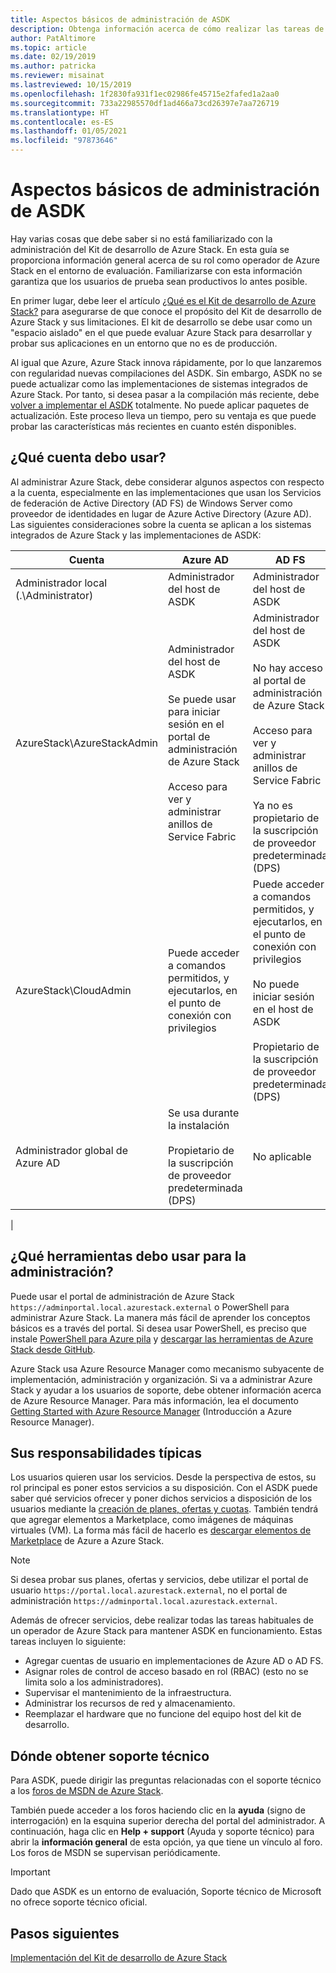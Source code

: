 ```yaml
---
title: Aspectos básicos de administración de ASDK
description: Obtenga información acerca de cómo realizar las tareas de administración básicas del Kit de desarrollo de Azure Stack (ASDK).
author: PatAltimore
ms.topic: article
ms.date: 02/19/2019
ms.author: patricka
ms.reviewer: misainat
ms.lastreviewed: 10/15/2019
ms.openlocfilehash: 1f2830fa931f1ec02986fe45715e2fafed1a2aa0
ms.sourcegitcommit: 733a22985570df1ad466a73cd26397e7aa726719
ms.translationtype: HT
ms.contentlocale: es-ES
ms.lasthandoff: 01/05/2021
ms.locfileid: "97873646"
---
```

# <a name="asdk-admin-basics"></a>Aspectos básicos de administración de ASDK
Hay varias cosas que debe saber si no está familiarizado con la administración del Kit de desarrollo de Azure Stack. En esta guía se proporciona información general acerca de su rol como operador de Azure Stack en el entorno de evaluación. Familiarizarse con esta información garantiza que los usuarios de prueba sean productivos lo antes posible.

En primer lugar, debe leer el artículo [¿Qué es el Kit de desarrollo de Azure Stack?](asdk-what-is.md) para asegurarse de que conoce el propósito del Kit de desarrollo de Azure Stack y sus limitaciones. El kit de desarrollo se debe usar como un "espacio aislado" en el que puede evaluar Azure Stack para desarrollar y probar sus aplicaciones en un entorno que no es de producción. 

Al igual que Azure, Azure Stack innova rápidamente, por lo que lanzaremos con regularidad nuevas compilaciones del ASDK. Sin embargo, ASDK no se puede actualizar como las implementaciones de sistemas integrados de Azure Stack. Por tanto, si desea pasar a la compilación más reciente, debe [volver a implementar el ASDK](asdk-redeploy.md) totalmente. No puede aplicar paquetes de actualización. Este proceso lleva un tiempo, pero su ventaja es que puede probar las características más recientes en cuanto estén disponibles. 

## <a name="what-account-should-i-use"></a>¿Qué cuenta debo usar?
Al administrar Azure Stack, debe considerar algunos aspectos con respecto a la cuenta, especialmente en las implementaciones que usan los Servicios de federación de Active Directory (AD FS) de Windows Server como proveedor de identidades en lugar de Azure Active Directory (Azure AD). Las siguientes consideraciones sobre la cuenta se aplican a los sistemas integrados de Azure Stack y las implementaciones de ASDK:

|Cuenta|Azure AD|AD FS|
|-----|-----|-----|
|Administrador local (.\Administrator)|Administrador del host de ASDK|Administrador del host de ASDK|
|AzureStack\AzureStackAdmin|Administrador del host de ASDK<br><br>Se puede usar para iniciar sesión en el portal de administración de Azure Stack<br><br>Acceso para ver y administrar anillos de Service Fabric|Administrador del host de ASDK<br><br>No hay acceso al portal de administración de Azure Stack<br><br>Acceso para ver y administrar anillos de Service Fabric<br><br>Ya no es propietario de la suscripción de proveedor predeterminada (DPS)|
|AzureStack\CloudAdmin|Puede acceder a comandos permitidos, y ejecutarlos, en el punto de conexión con privilegios|Puede acceder a comandos permitidos, y ejecutarlos, en el punto de conexión con privilegios<br><br>No puede iniciar sesión en el host de ASDK<br><br>Propietario de la suscripción de proveedor predeterminada (DPS)|
|Administrador global de Azure AD|Se usa durante la instalación<br><br>Propietario de la suscripción de proveedor predeterminada (DPS)|No aplicable|
|

## <a name="what-tools-do-i-use-to-manage"></a>¿Qué herramientas debo usar para la administración?
Puede usar el portal de administración de Azure Stack `https://adminportal.local.azurestack.external` o PowerShell para administrar Azure Stack. La manera más fácil de aprender los conceptos básicos es a través del portal. Si desea usar PowerShell, es preciso que instale [PowerShell para Azure pila](asdk-post-deploy.md#install-azure-stack-powershell) y [descargar las herramientas de Azure Stack desde GitHub](asdk-post-deploy.md#download-the-azure-stack-tools).

Azure Stack usa Azure Resource Manager como mecanismo subyacente de implementación, administración y organización. Si va a administrar Azure Stack y ayudar a los usuarios de soporte, debe obtener información acerca de Azure Resource Manager. Para más información, lea el documento [Getting Started with Azure Resource Manager](https://download.microsoft.com/download/E/A/4/EA4017B5-F2ED-449A-897E-BD92E42479CE/Getting_Started_With_Azure_Resource_Manager_white_paper_EN_US.pdf) (Introducción a Azure Resource Manager).

## <a name="your-typical-responsibilities"></a>Sus responsabilidades típicas
Los usuarios quieren usar los servicios. Desde la perspectiva de estos, su rol principal es poner estos servicios a su disposición. Con el ASDK puede saber qué servicios ofrecer y poner dichos servicios a disposición de los usuarios mediante la [creación de planes, ofertas y cuotas](../operator/tutorial-offer-services.md?view=azs-2002). También tendrá que agregar elementos a Marketplace, como imágenes de máquinas virtuales (VM). La forma más fácil de hacerlo es [descargar elementos de Marketplace](../operator/azure-stack-create-and-publish-marketplace-item.md) de Azure a Azure Stack.

> [!NOTE]
> Si desea probar sus planes, ofertas y servicios, debe utilizar el portal de usuario `https://portal.local.azurestack.external`, no el portal de administración `https://adminportal.local.azurestack.external`.

Además de ofrecer servicios, debe realizar todas las tareas habituales de un operador de Azure Stack para mantener ASDK en funcionamiento. Estas tareas incluyen lo siguiente:
- Agregar cuentas de usuario en implementaciones de Azure AD o AD FS.
- Asignar roles de control de acceso basado en rol (RBAC) (esto no se limita solo a los administradores).
- Supervisar el mantenimiento de la infraestructura.
- Administrar los recursos de red y almacenamiento.
- Reemplazar el hardware que no funcione del equipo host del kit de desarrollo.

## <a name="where-to-get-support"></a>Dónde obtener soporte técnico
Para ASDK, puede dirigir las preguntas relacionadas con el soporte técnico a los [foros de MSDN de Azure Stack](https://social.msdn.microsoft.com/Forums/azure/home?forum=azurestack).

También puede acceder a los foros haciendo clic en la **ayuda** (signo de interrogación) en la esquina superior derecha del portal del administrador. A continuación, haga clic en **Help + support** (Ayuda y soporte técnico) para abrir la **información general** de esta opción, ya que tiene un vínculo al foro. Los foros de MSDN se supervisan periódicamente.  

> [!IMPORTANT]
> Dado que ASDK es un entorno de evaluación, Soporte técnico de Microsoft no ofrece soporte técnico oficial.

## <a name="next-steps"></a>Pasos siguientes
[Implementación del Kit de desarrollo de Azure Stack](asdk-install.md)
